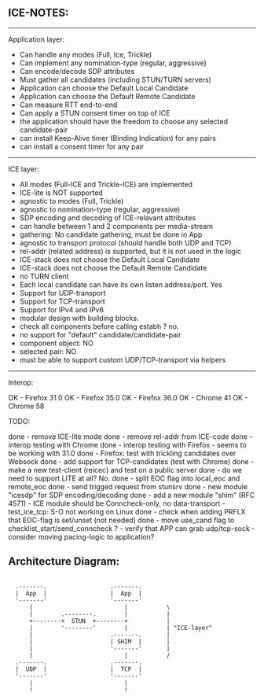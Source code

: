 ICE-NOTES:
---------



----------------------------------
Application layer:

- Can handle any modes (Full, Ice, Trickle)
- Can implement any nomination-type (regular, aggressive)
- Can encode/decode SDP attributes
- Must gather all candidates (including STUN/TURN servers)
- Application can choose the Default Local Candidate
- Application can choose the Default Remote Candidate
- Can measure RTT end-to-end
- Can apply a STUN consent timer on top of ICE
- the application should have the freedom to choose any selected candidate-pair
- can install Keep-Alive timer (Binding Indication) for any pairs
- can install a consent timer for any pair


----------------------------------
ICE layer:

- All modes (Full-ICE and Trickle-ICE) are implemented
- ICE-lite is NOT supported
- agnostic to modes (Full, Trickle)
- agnostic to nomination-type (regular, aggressive)
- SDP encoding and decoding of ICE-relavant attributes
- can handle between 1 and 2 components per media-stream
- gathering: No candidate gathering, must be done in App
- agnostic to transport protocol (should handle both UDP and TCP)
- rel-addr (related address) is supported, but it is not used in the logic
- ICE-stack does not choose the Default Local Candidate
- ICE-stack does not choose the Default Remote Candidate
- no TURN client
- Each local candidate can have its own listen address/port. Yes
- Support for UDP-transport
- Support for TCP-transport
- Support for IPv4 and IPv6
- modular design with building blocks.
- check all components before calling estabh ? no.
- no support for "default" candidate/candidate-pair
- component object: NO
- selected pair: NO  
- must be able to support custom UDP/TCP-transport via helpers


----------------------------------
Interop:

OK - Firefox 31.0
OK - Firefox 35.0
OK - Firefox 36.0
OK - Chrome 41
OK - Chrome 58


TODO:

done - remove ICE-lite mode
done - remove rel-addr from ICE-code
done - interop testing with Chrome
done - interop testing with Firefox - seems to be working with 31.0
done - Firefox: test with trickling candidates over Websock
done - add support for TCP-candidates (test with Chrome)
done - make a new test-client (reicec) and test on a public server
done - do we need to support LITE at all? No.
done - split EOC flag into local_eoc and remote_eoc
done - send trigged request from stunsrv
done - new module "icesdp" for SDP encoding/decoding
done - add a new module "shim" (RFC 4571)
     - ICE module should be Conncheck-only, no data-transport
     - test_ice_tcp: S-O not working on Linux
done - check when adding PRFLX that EOC-flag is set/unset (not needed)
done - move use_cand flag to checklist_start/send_conncheck ?
     - verify that APP can grab udp/tcp-sock
     - consider moving pacing-logic to application?




Architecture Diagram:
--------------------



```

  .-------.                  .-------. 
  |  App  |                  |  App  |
  '-------'                  '-------'
      |                          |           \
      |        .--------.        |           |
      +--------+  STUN  +--------+           |
      |        '--------'        |           | "ICE-layer"
      |                      .-------.       |
      |                      | SHIM  |       |
      |                      '-------'       |
      |                          |           /
  .-------.                  .-------.
  |  UDP  |                  |  TCP  |
  '-------'                  '-------'
      |                          |
      !                          !



```

